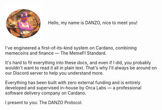<div style="display: flex; align-items: center; gap: 20px;">
  <img src="images/Danzohi.png" alt="DANZO" width="120" height="120">
  <span>Hello, my name is DANZO, nice to meet you!</span>
</div>

I've engineered a first-of-its-kind system on Cardano, combining memecoins and finance — The MemeFI Standard.

It's hard to fit everything into these docs, and even if I did, you probably wouldn't want to read it all in plain text. That's why I'll always be around on our Discord server to help you understand more.

Everything has been built with zero external funding and is entirely developed and supervised in-house by Orca Labs — a professional software delivery company on Cardano.

I present to you: The DANZO Protocol.
